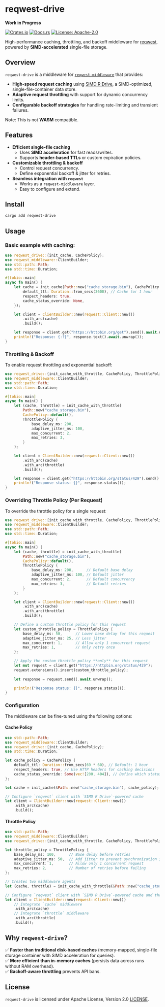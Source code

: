 # reqwest-drive

**Work in Progress**

[![Crates.io](https://img.shields.io/crates/v/reqwest-drive.svg)](https://crates.io/crates/reqwest-drive)
[![Docs.rs](https://docs.rs/reqwest-drive/badge.svg)](https://docs.rs/reqwest-drive)
[![License: Apache-2.0](https://img.shields.io/badge/license-Apache--2.0-blue.svg)](LICENSE)

High-performance caching, throttling, and backoff middleware for [reqwest](https://crates.io/crates/reqwest), powered by **SIMD-accelerated** single-file storage.

## Overview

`reqwest-drive` is a middleware for [`reqwest-middleware`](https://crates.io/crates/reqwest-middleware) that provides:
- **High-speed request caching** using [SIMD R Drive](https://crates.io/crates/simd-r-drive), a SIMD-optimized, single-file-container data store.
- **Adaptive request throttling** with support for dynamic concurrency limits.
- **Configurable backoff strategies** for handling rate-limiting and transient failures.

Note: This is not **WASM** compatible.

## Features

- **Efficient single-file caching**  
  - Uses **SIMD acceleration** for fast reads/writes.
  - Supports **header-based TTLs** or custom expiration policies.
- **Customizable throttling & backoff**  
  - Control request concurrency.
  - Define exponential backoff & jitter for retries.
- **Seamless integration with `reqwest`**  
  - Works as a `reqwest-middleware` layer.
  - Easy to configure and extend.

## Install

```sh
cargo add reqwest-drive
```

## Usage

### Basic example with caching:

```rust
use reqwest_drive::{init_cache, CachePolicy};
use reqwest_middleware::ClientBuilder;
use std::path::Path;
use std::time::Duration;

#[tokio::main]
async fn main() {
    let cache = init_cache(Path::new("cache_storage.bin"), CachePolicy {
        default_ttl: Duration::from_secs(3600), // Cache for 1 hour
        respect_headers: true,
        cache_status_override: None,
    });

    let client = ClientBuilder::new(reqwest::Client::new())
        .with_arc(cache)
        .build();

    let response = client.get("https://httpbin.org/get").send().await.unwrap();
    println!("Response: {:?}", response.text().await.unwrap());
}
```

### Throttling & Backoff

To enable request throttling and exponential backoff:
```rust
use reqwest_drive::{init_cache_with_throttle, CachePolicy, ThrottlePolicy};
use reqwest_middleware::ClientBuilder;
use std::path::Path;
use std::time::Duration;

#[tokio::main]
async fn main() {
    let (cache, throttle) = init_cache_with_throttle(
        Path::new("cache_storage.bin"),
        CachePolicy::default(),
        ThrottlePolicy {
            base_delay_ms: 200,
            adaptive_jitter_ms: 100,
            max_concurrent: 2,
            max_retries: 3,
        }
    );

    let client = ClientBuilder::new(reqwest::Client::new())
        .with_arc(cache)
        .with_arc(throttle)
        .build();

    let response = client.get("https://httpbin.org/status/429").send().await.unwrap();
    println!("Response status: {}", response.status());
}
```

### Overriding Throttle Policy (Per Request)

To override the throttle policy for a single request:

```rust
use reqwest_drive::{init_cache_with_throttle, CachePolicy, ThrottlePolicy};
use reqwest_middleware::ClientBuilder;
use std::path::Path;
use std::time::Duration;

#[tokio::main]
async fn main() {
    let (cache, throttle) = init_cache_with_throttle(
        Path::new("cache_storage.bin"),
        CachePolicy::default(),
        ThrottlePolicy {
            base_delay_ms: 200,      // Default base delay
            adaptive_jitter_ms: 100, // Default jitter
            max_concurrent: 2,       // Default concurrency
            max_retries: 3,          // Default retries
        }
    );

    let client = ClientBuilder::new(reqwest::Client::new())
        .with_arc(cache)
        .with_arc(throttle)
        .build();

    // Define a custom throttle policy for this request
    let custom_throttle_policy = ThrottlePolicy {
        base_delay_ms: 50,      // Lower base delay for this request
        adaptive_jitter_ms: 25, // Less jitter
        max_concurrent: 1,      // Allow only 1 concurrent request
        max_retries: 1,         // Only retry once
    };

    // Apply the custom throttle policy **only** for this request
    let mut request = client.get("https://httpbin.org/status/429");
    request.extensions().insert(custom_throttle_policy);
    
    let response = request.send().await.unwrap();

    println!("Response status: {}", response.status());
}
```

### Configuration

The middleware can be fine-tuned using the following options:

#### Cache Policy

```rust
use std::path::Path;
use reqwest_middleware::ClientBuilder;
use reqwest_drive::{init_cache, CachePolicy};
use std::time::Duration;

let cache_policy = CachePolicy {
    default_ttl: Duration::from_secs(60 * 60), // Default: 1 hour
    respect_headers: true, // Use HTTP headers for caching decisions
    cache_status_override: Some(vec![200, 404]), // Define which status codes are cacheable
};

let cache = init_cache(&Path::new("cache_storage.bin"), cache_policy);

// Configure `reqwest` client with `SIMD R Drive`-powered cache
let client = ClientBuilder::new(reqwest::Client::new())
    .with_arc(cache)
    .build();
```

#### Throttle Policy

```rust
use std::path::Path;
use reqwest_middleware::ClientBuilder;
use reqwest_drive::{init_cache_with_throttle, CachePolicy, ThrottlePolicy};

let throttle_policy = ThrottlePolicy {
    base_delay_ms: 100,      // Base delay before retries
    adaptive_jitter_ms: 50,  // Add jitter to prevent synchronization issues
    max_concurrent: 1,       // Allow only 1 concurrent request
    max_retries: 2,          // Number of retries before failing
};

// Creates two middleware agents
let (cache, throttle) = init_cache_with_throttle(&Path::new("cache_storage.bin"), CachePolicy::default(), throttle_policy);

// Configure `reqwest` client with `SIMD R Drive`-powered cache and throttle/backoff support
let client = ClientBuilder::new(reqwest::Client::new())
    // Integrate `cache` middleware
    .with_arc(cache)
    // Integrate `throttle` middleware
    .with_arc(throttle)
    .build();
```

## Why `reqwest-drive`?

✅ **Faster than traditional disk-based caches** (memory-mapped, single-file storage container with SIMD acceleration for queries).  
✅ **More efficient than in-memory caches** (persists data across runs without RAM overhead).  
✅ **Backoff-aware throttling** prevents API bans.  

## License
`reqwest-drive` is licensed under Apache License, Version 2.0 [LICENSE](LICENSE).
